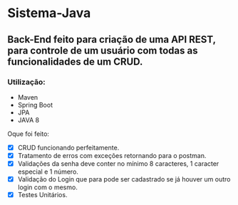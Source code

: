 # Sistema-Java
## Back-End feito para criação de uma API REST, para controle de um usuário com todas as funcionalidades de um CRUD.

### Utilização:
- Maven
- Spring Boot
- JPA
- JAVA 8 

Oque foi feito:
- [x] CRUD funcionando perfeitamente.
- [x] Tratamento de erros com exceções retornando para o postman.
- [x] Validações da senha deve conter no mínimo 8 caracteres, 1 caracter especial e 1 número.
- [x] Validação do Login que para pode ser cadastrado se já houver um outro login com o mesmo.
- [x] Testes Unitários.
